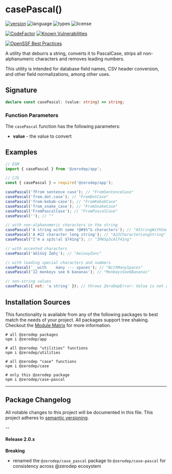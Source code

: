 # casePascal()

[![version](https://img.shields.io/npm/v/@zerodep/case-pascal?style=flat-square&color=blue)](https://www.npmjs.com/package/@zerodep/case-pascal)
![language](https://img.shields.io/badge/typescript-100%25-blue?style=flat-square)
![types](https://img.shields.io/badge/types-included-blue?style=flat-square)
![license](https://img.shields.io/github/license/cdepage/zerodep?color=blue&style=flat-square)

[![CodeFactor](https://www.codefactor.io/repository/github/cdepage/zerodep/badge)](https://www.codefactor.io/repository/github/cdepage/zerodep)
[![Known Vulnerabilities](https://snyk.io/test/github/cdepage/zerodep/badge.svg)](https://snyk.io/test/github/cdepage/zerodep)

[![OpenSSF Best Practices](https://www.bestpractices.dev/projects/9225/badge)](https://www.bestpractices.dev/projects/9225)

A utility that deburrs a string, converts it to PascalCase, strips all non-alphanumeric characters and removes leading numbers.

This utility is intended for database field names, CSV header conversion, and other field normalizations, among other uses.

## Signature

```typescript
declare const casePascal: (value: string) => string;
```

### Function Parameters

The `casePascal` function has the following parameters:

- **value** - the value to convert

## Examples

```javascript
// ESM
import { casePascal } from '@zerodep/app';

// CJS
const { casePascal } = require('@zerodep/app');
```

```javascript
casePascal('fFrom sentence case'); // "FromSentenceCase"
casePascal('from.dot.case'); // "FromDotCase"
casePascal('from-kebab-case'); // "FromKebabCase"
casePascal('from_snake_case'); // "FromSnakeCase"
casePascal('FromPascalCase'); // "FromPascalCase"
casePascal(''); // ""

// with non-alphanumeric characters in the string
casePascal('A string with some !@#$%^& characters'); // "AStringWithSomeCharacters"
casePascal('A #22 character long string'); // "A22CharacterLongString"
casePascal("I'm a sp3c!al $741ng"); // "IMASp3cAl741ng"

// with accented characters
casePascal('àëîóüý Žøñç'); // "AeiouyZonc"

// with leading special characters and numbers
casePascal('__with    many --- spaces'); // "WithManySpaces"
casePascal('12 monkeys see 6 bananas'); // "MonkeysSee6Bananas"

// non-string values
casePascal({ not: 'a string' }); // throws ZeroDepError: Value is not a string
```

## Installation Sources

This functionality is available from any of the following packages to best match the needs of your project. All packages support tree shaking. Checkout the [Module Matrix](/) for more information.

```shell
# all @zerodep packages
npm i @zerodep/app

# all @zerodep "utilities" functions
npm i @zerodep/utilities

# all @zerodep "case" functions
npm i @zerodep/case

# only this @zerodep package
npm i @zerodep/case-pascal
```

---

## Package Changelog

All notable changes to this project will be documented in this file. This project adheres to [semantic versioning](https://semver.org/spec/v2.0.0.html).

--

#### Release 2.0.x

**Breaking**

- renamed the `@zerodep/case_pascal` package to `@zerodep/case-pascal` for consistency across @zerodep ecosystem
